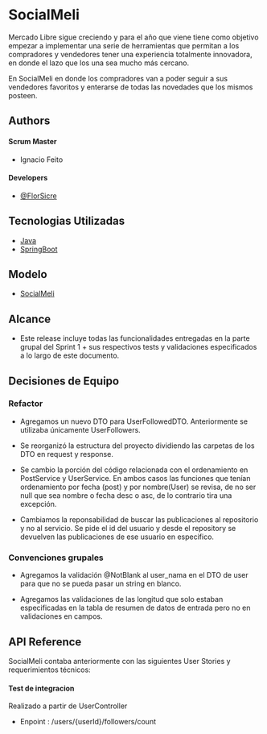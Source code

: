 
# SocialMeli

Mercado Libre sigue creciendo y para el año que viene  tiene como objetivo empezar a implementar una serie de herramientas que permitan a los compradores y vendedores tener una experiencia totalmente innovadora, en donde el lazo que los una sea mucho más cercano. 

En SocialMeli en donde los compradores van a poder seguir a sus vendedores favoritos y enterarse de todas las novedades que los mismos posteen.
## Authors

#### Scrum Master
- Ignacio Feito

#### Developers 
- [@FlorSicre](https://www.github.com/octokatherine)

## Tecnologias Utilizadas

- [Java](https://www.java.com/)
- [SpringBoot](https://spring.io/projects/spring-boot)



## Modelo
- [SocialMeli](https://lucid.app/lucidchart/2259acad-fa27-4b7d-b338-1a7d836a3e1c/edit?viewport_loc=-11%2C-43%2C1579%2C841%2C0_0&invitationId=inv_e65c2102-36f5-4d29-9cd9-9c2ca21f4fa0)
## Alcance

- Este release incluye todas las funcionalidades entregadas en la parte grupal del Sprint 1 + sus respectivos tests y validaciones especificados a lo largo de este documento.

## Decisiones de Equipo

### Refactor
- Agregamos un nuevo DTO para UserFollowedDTO. Anteriormente se utilizaba únicamente UserFollowers.

- Se reorganizó la estructura del proyecto dividiendo las carpetas de los DTO en request y response.

- Se cambio la porción del código relacionada con el ordenamiento en PostService y UserService. En ambos casos las funciones que tenían ordenamiento por fecha (post) y por nombre(User) se revisa, de no ser null que sea nombre o fecha desc o asc, de lo contrario tira una excepción.

- Cambiamos la reponsabilidad de buscar las publicaciones al repositorio y no al servicio. Se pide el id del usuario y desde el repository se devuelven las publicaciones de ese usuario en especifico.

### Convenciones grupales
- Agregamos la validación @NotBlank al user_nama en el DTO de user para que no se pueda pasar un string en blanco.

- Agregamos las validaciones de las longitud que solo estaban especificadas en la tabla de resumen de datos de entrada pero no en validaciones en campos.

## API Reference
SocialMeli contaba anteriormente con las siguientes User Stories y requerimientos técnicos:
&nbsp;
#### Test de integracion 

Realizado a partir de UserController 
- Enpoint : /users/{userId}/followers/count
 



                                         


